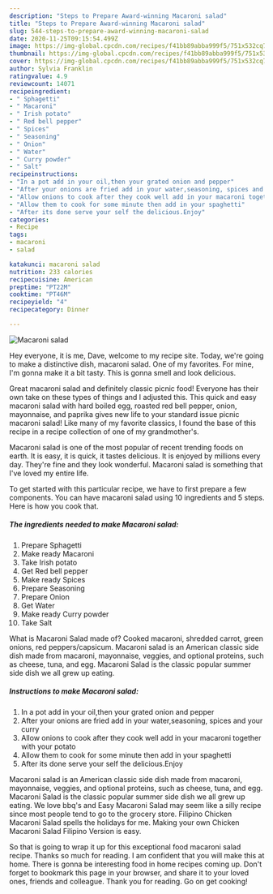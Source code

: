 ```yaml
---
description: "Steps to Prepare Award-winning Macaroni salad"
title: "Steps to Prepare Award-winning Macaroni salad"
slug: 544-steps-to-prepare-award-winning-macaroni-salad
date: 2020-11-25T09:15:54.499Z
image: https://img-global.cpcdn.com/recipes/f41bb89abba999f5/751x532cq70/macaroni-salad-recipe-main-photo.jpg
thumbnail: https://img-global.cpcdn.com/recipes/f41bb89abba999f5/751x532cq70/macaroni-salad-recipe-main-photo.jpg
cover: https://img-global.cpcdn.com/recipes/f41bb89abba999f5/751x532cq70/macaroni-salad-recipe-main-photo.jpg
author: Sylvia Franklin
ratingvalue: 4.9
reviewcount: 14071
recipeingredient:
- " Sphagetti"
- " Macaroni"
- " Irish potato"
- " Red bell pepper"
- " Spices"
- " Seasoning"
- " Onion"
- " Water"
- " Curry powder"
- " Salt"
recipeinstructions:
- "In a pot add in your oil,then your grated onion and pepper"
- "After your onions are fried add in your water,seasoning, spices and your curry"
- "Allow onions to cook after they cook well add in your macaroni together with your potato"
- "Allow them to cook for some minute then add in your spaghetti"
- "After its done serve your self the delicious.Enjoy"
categories:
- Recipe
tags:
- macaroni
- salad

katakunci: macaroni salad 
nutrition: 233 calories
recipecuisine: American
preptime: "PT22M"
cooktime: "PT46M"
recipeyield: "4"
recipecategory: Dinner

---
```



![Macaroni salad](https://img-global.cpcdn.com/recipes/f41bb89abba999f5/751x532cq70/macaroni-salad-recipe-main-photo.jpg)

Hey everyone, it is me, Dave, welcome to my recipe site. Today, we're going to make a distinctive dish, macaroni salad. One of my favorites. For mine, I'm gonna make it a bit tasty. This is gonna smell and look delicious.

Great macaroni salad and definitely classic picnic food! Everyone has their own take on these types of things and I adjusted this. This quick and easy macaroni salad with hard boiled egg, roasted red bell pepper, onion, mayonnaise, and paprika gives new life to your standard issue picnic macaroni salad! Like many of my favorite classics, I found the base of this recipe in a recipe collection of one of my grandmother&#39;s.

Macaroni salad is one of the most popular of recent trending foods on earth. It is easy, it is quick, it tastes delicious. It is enjoyed by millions every day. They're fine and they look wonderful. Macaroni salad is something that I've loved my entire life.


To get started with this particular recipe, we have to first prepare a few components. You can have macaroni salad using 10 ingredients and 5 steps. Here is how you cook that.

<!--inarticleads1-->

##### The ingredients needed to make Macaroni salad:

1. Prepare  Sphagetti
1. Make ready  Macaroni
1. Take  Irish potato
1. Get  Red bell pepper
1. Make ready  Spices
1. Prepare  Seasoning
1. Prepare  Onion
1. Get  Water
1. Make ready  Curry powder
1. Take  Salt


What is Macaroni Salad made of? Cooked macaroni, shredded carrot, green onions, red peppers/capsicum. Macaroni salad is an American classic side dish made from macaroni, mayonnaise, veggies, and optional proteins, such as cheese, tuna, and egg. Macaroni Salad is the classic popular summer side dish we all grew up eating. 

<!--inarticleads2-->

##### Instructions to make Macaroni salad:

1. In a pot add in your oil,then your grated onion and pepper
1. After your onions are fried add in your water,seasoning, spices and your curry
1. Allow onions to cook after they cook well add in your macaroni together with your potato
1. Allow them to cook for some minute then add in your spaghetti
1. After its done serve your self the delicious.Enjoy


Macaroni salad is an American classic side dish made from macaroni, mayonnaise, veggies, and optional proteins, such as cheese, tuna, and egg. Macaroni Salad is the classic popular summer side dish we all grew up eating. We love bbq&#39;s and Easy Macaroni Salad may seem like a silly recipe since most people tend to go to the grocery store. Filipino Chicken Macaroni Salad spells the holidays for me. Making your own Chicken Macaroni Salad Filipino Version is easy. 

So that is going to wrap it up for this exceptional food macaroni salad recipe. Thanks so much for reading. I am confident that you will make this at home. There is gonna be interesting food in home recipes coming up. Don't forget to bookmark this page in your browser, and share it to your loved ones, friends and colleague. Thank you for reading. Go on get cooking!
